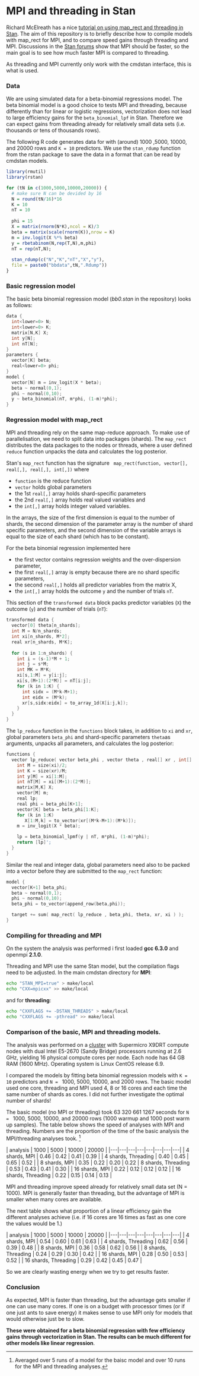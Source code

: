 # MPI and threading in Stan

Richard McElreath has a nice [tutorial on using map_rect and threading in Stan](https://github.com/rmcelreath/cmdstan_map_rect_tutorial). The aim of this repository is to briefly describe how to compile models with map_rect for MPI, and to compare speed gains through threading and MPI. Discussions in the [Stan forums](https://discourse.mc-stan.org/) show that MPI should be faster, so the main goal is to see how much faster MPI is compared to threading.

As threading and MPI currently only work with the cmdstan interface, this is what is used.

### Data
We are using simulated data for a beta-binomial regressions model. The beta binomial model is a good choice to tests MPI and threading, because differently than for linear or logistic regressions, vectorization does not lead to large efficiency gains for the `beta_binomial_lpf` in Stan. Therefore we can expect gains from threading already for relatively small data sets (i.e. thousands or tens of thousands rows).


The following R code generates data for with (around)  1000 ,5000, 10000, and 20000 rows and `K = 10` predictors. We use the `stan_rdump` function from the rstan package to save the data in a format that can be read by cmdstan models.

```R
library(rmutil)
library(rstan)

for (tN in c(1000,5000,10000,20000)) {
  # make sure N can be devided by 16
  N = round(tN/16)*16 
  K = 10
  nT = 10
  
  phi = 15
  X = matrix(rnorm(N*K),ncol = K)/3
  beta = matrix(scale(rnorm(K)),nrow = K)
  m = inv.logit(X %*% beta)
  y = rbetabinom(N,rep(T,N),m,phi)
  nT = rep(nT,N);
  
  stan_rdump(c("N","K","nT","X","y"),
  file = paste0("bbdata",tN,".Rdump"))
}
```

### Basic regression model
The basic beta binomial regression model (_bb0.stan_ in the repository) looks as follows:
```c++
data {
  int<lower=0> N;
  int<lower=0> K;
  matrix[N,K] X;
  int y[N];
  int nT[N];
}
parameters {
  vector[K] beta;
  real<lower=0> phi;
}
model {
  vector[N] m = inv_logit(X * beta);
  beta ~ normal(0,1);
  phi ~ normal(0,10);
  y ~ beta_binomial(nT, m*phi, (1-m)*phi);
}

```

### Regression model with map_rect
MPI and threading rely on the same map-reduce approach.
To make use of parallelisation, we need to split data into packages (shards). The `map_rect` distributes the data packages  to the nodes or threads, where a user defined `reduce` function unpacks the data and calculates the log posterior. 

Stan's `map_rect` function has the  signature 
` map_rect(function, vector[], real[,], real[,], int[,])` where

- `function` is the reduce function
- `vector` holds global parameters
- the 1st `real[,]` array holds shard-specific parameters
- the 2nd `real[,]` array holds real valued variables and
- the `int[,]` array holds integer valued variables.

In the arrays, the size of the first dimension is equal to the number of shards, the second dimension of the parameter array is the number of shard specific parameters, and the second dimension of the variable arrays is equal to the size of each shard (which has to be constant).

For the beta binomial regression implemented here

- the first vector contains regression weights and the over-dispersion parameter,
- the first `real[,]` array is empty because there are no shard specific parameters,
- the second `real[,]` holds all predictor variables from the matrix X,
- the `int[,]` array holds the outcome `y` and the number of trials `nT`.

This section of the `transformed data` block packs predictor variables (`X`) the outcome (`y`) and the number of trials (`nT`):

```c++
transformed data {
  vector[0] theta[n_shards];
  int M = N/n_shards;
  int xi[n_shards, M*2];
  real xr[n_shards, M*K];
  
  for (s in 1:n_shards) {
    int i = (s-1)*M + 1;
    int j = s*M;
    int MK = M*K;
    xi[s,1:M] = y[i:j];           
    xi[s,(M+1):(2*M)] = nT[i:j];
    for (k in 1:K) {
      int sidx = (M*k-M+1);
      int eidx = (M*k);
      xr[s,sidx:eidx] = to_array_1d(X[i:j,k]);
    }
  }
}
```

The `lp_reduce` function in the `functions` block takes, in addition to `xi` and `xr`, global parameters `beta_phi` and shard-specific parameters `theta`as arguments, unpacks all parameters, and calculates the log posterior:
```c++
functions {
  vector lp_reduce( vector beta_phi , vector theta , real[] xr , int[] xi ) {
    int M = size(xi)/2;
    int K = size(xr)/M;
    int y[M] = xi[1:M];
    int nT[M] = xi[(M+1):(2*M)];
    matrix[M,K] X;
    vector[M] m;
    real lp;
    real phi = beta_phi[K+1];
    vector[K] beta = beta_phi[1:K];
    for (k in 1:K)
       X[1:M,k] = to_vector(xr[(M*k-M+1):(M*k)]);
    m = inv_logit(X * beta);

    lp = beta_binomial_lpmf(y | nT, m*phi, (1-m)*phi);
    return [lp]';
  }
} 
```

Similar the real and integer data, global parameters need also to be packed into a vector before they are submitted to the `map_rect` function: 
```c++
model {
  vector[K+1] beta_phi; 
  beta ~ normal(0,1);
  phi ~ normal(0,10);
  beta_phi = to_vector(append_row(beta,phi));  

  target += sum( map_rect( lp_reduce , beta_phi, theta, xr, xi ) );  
}

```
### Compiling for threading and MPI

On the system the analysis was performed i first loaded **gcc 6.3.0** and openmpi **2.1.0**.

Threading and MPI use the same Stan model, but the compilation flags need to be adjusted. In the main cmdstan directory for **MPI**:
```sh
echo "STAN_MPI=true" > make/local
echo "CXX=mpicxx" >> make/local
```
and for **threading**:
```sh
echo "CXXFLAGS += -DSTAN_THREADS" > make/local
echo "CXXFLAGS += -pthread" >> make/local
```

### Comparison of the basic, MPI and threading models.

The analysis was performed on a [cluster](https://www.uio.no/english/services/it/research/hpc/abel/more/index.html) with Supermicro X9DRT compute nodes with dual Intel E5-2670 (Sandy Bridge) processors running at 2.6 GHz, yielding 16 physical compute cores per node. Each node has 64 GB RAM (1600 MHz). Operating system is Linux CentOS release 6.9.

I compared the models by fitting beta binomial regression models with `K = 10` predictors and `N = ` 1000, 5000, 10000, and 2000 rows. The basic model used one core, threading and MPI used 4, 8 or 16 cores and each time the same number of shards as cores. I did not further investigate the optimal number of shards!

The basic model (no MPI or threading) took  63  320  661 1267 seconds for `N = ` 1000, 5000, 10000, and 20000 rows (1000 warmup and 1000 post warm up samples). The table below shows the speed of analyses with MPI and threading. Numbers are the proportion of the time of the basic analysis the MPI/threading analyses took. [^footnote]

| analysis  |  1000 | 5000  | 10000  | 20000  | 
|---|---|---|---|---|---|---|---|
| 4 shards, MPI  | 0.46 | 0.42 | 0.41 | 0.39 |
| 4 shards, Threading  | 0.40 | 0.45 | 0.65 | 0.52 |
| 8 shards, MPI | 0.35 | 0.22 | 0.20 | 0.22
| 8 shards, Threading | 0.53 | 0.43 | 0.41 | 0.30 |
| 16 shards, MPI | 0.22 | 0.12 | 0.12 | 0.12 |
| 16 shards, Threading | 0.22 | 0.15 | 0.14 | 0.13 |

MPI and threading improve speed already for relatively small data set (N = 1000). MPI is generally faster than threading, but the advantage of MPI is smaller when many cores are available. 

The next table shows what proportion of a linear efficiency gain the different analyses achieve (i.e. if 16 cores are 16 times as fast as one core the values would be 1.)

| analysis  |  1000 | 5000  | 10000  | 20000 | 
|---|---|---|---|---|---|---|---|
| 4 shards, MPI  | 0.54 | 0.60 | 0.61 | 0.63 |
| 4 shards, Threading  | 0.62 | 0.56 | 0.39 | 0.48 |
| 8 shards, MPI | 0.36 | 0.58 | 0.62 | 0.56 |
| 8 shards, Threading | 0.24 | 0.29 | 0.30 | 0.42 |
| 16 shards, MPI | 0.28 | 0.50 |  0.53 |  0.52 |
| 16 shards, Threading | 0.29 | 0.42 | 0.45 | 0.47 |

So we are clearly wasting energy when we try to get results faster.

### Conclusion

As expected, MPI is faster than threading, but the advantage gets smaller if one can use many cores. 
If one is on a budget with processor times (or if one just ants to save energy) it makes sense to use MPI only for models that would otherwise just be to slow.

**These were obtained for a beta binomial regression with few efficiency gains through vectorization in Stan. The results can be much different for other models like linear regression**. 

[^footnote]: Averaged over 5 runs of a model for the baisc model and over 10 runs for the MPI and threading analyses.
